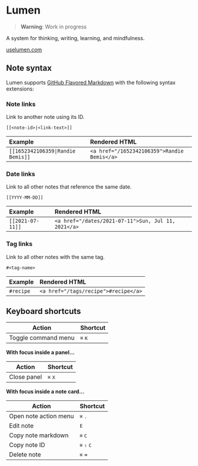 # Lumen

> **Warning**: Work in progress

A system for thinking, writing, learning, and mindfulness.

[uselumen.com](https://uselumen.com)

## Note syntax

Lumen supports [GitHub Flavored Markdown](https://github.github.com/gfm/) with the following syntax extensions:

### Note links

Link to another note using its ID.

```
[[<note-id>|<link-text>]]
```

| Example | Rendered HTML |
| :-- | :-- |
| `[[1652342106359\|Randie Bemis]]` | `<a href="/1652342106359">Randie Bemis</a>` |

### Date links

Link to all other notes that reference the same date.

```
[[YYYY-MM-DD]]
```

| Example | Rendered HTML |
| :-- | :-- |
| `[[2021-07-11]]` | `<a href="/dates/2021-07-11">Sun, Jul 11, 2021</a>` |

### Tag links

Link to all other notes with the same tag.

```
#<tag-name>
```

| Example | Rendered HTML |
| :-- | :-- |
| `#recipe` | `<a href="/tags/recipe">#recipe</a>` |


## Keyboard shortcuts

| Action              | Shortcut                  |
| ------------------- | ------------------------- |
| Toggle command menu | <kbd>⌘</kbd> <kbd>K</kbd> |

**With focus inside a panel...**

| Action      | Shortcut                  |
| ----------- | ------------------------- |
| Close panel | <kbd>⌘</kbd> <kbd>X</kbd> |

**With focus inside a note card...**

| Action                | Shortcut                               |
| --------------------- | -------------------------------------- |
| Open note action menu | <kbd>⌘</kbd> <kbd>.</kbd>              |
| Edit note             | <kbd>E</kbd>                           |
| Copy note markdown    | <kbd>⌘</kbd> <kbd>C</kbd>              |
| Copy note ID          | <kbd>⌘</kbd> <kbd>⇧</kbd> <kbd>C</kbd> |
| Delete note           | <kbd>⌘</kbd> <kbd>⌫</kbd>              |

